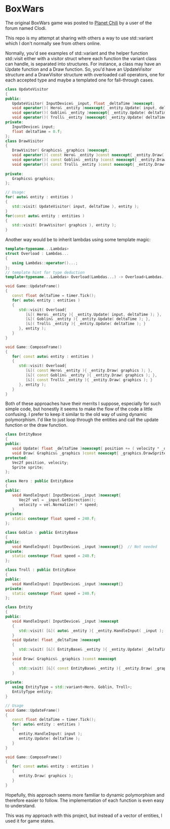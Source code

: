 # BoxWars
The original BoxWars game was posted to [Planet Chili](https://forum.planetchili.net/viewtopic.php?f=3&t=1655) by a user of the forum named Clodi.

This repo is my attempt at sharing with others a way to use std::variant which I don't normally see from others online.

Normally, you'd see examples of std::variant and the helper function std::visit either with a visitor struct where each function the variant class can handle, is separated into structures.  For instance, a class may have an Update function and a Draw function.
So, you'd have an UpdateVisitor structure and a DrawVisitor structure with overloaded call operators, one for each accepted type and maybe a templated one for fall-through cases.

```C++
class UpdateVisitor
{
public:
   UpdateVisitor( InputDevice& _input, float _deltaTime )noexcept;
   void operator()( Hero& _entity )noexcept{ _entity.Update( input, deltaTime );
   void operator()( Goblin& _entity )noexcept{ _entity.Update( deltaTime );
   void operator()( Troll& _entity )noexcept{ _entity.Update( deltaTime );
private:
   InputDevice& input;
   float deltaTime = 0.f;
};
class DrawVisitor
{
   DrawVisitor( Graphics& _graphics )noexcept;
   void operator()( const Hero& _entity )const noexcept{ _entity.Draw( graphics ); )
   void operator()( const Goblin& _entity )const noexcept{ _entity.Draw( graphics ); )
   void operator()( const Troll& _entity )const noexcept{ _entity.Draw( graphics ); )
   
private:
   Graphics& graphics;
};

// Usage:
for( auto& entity : entities )
{
   std::visit( UpdateVisitor( input, deltaTime ), entity );
}
for(const auto& entity : entities )
{
   std::visit( DrawVisitor( graphics ), entity );
}
```
Another way would be to inherit lambdas using some template magic:
```C++
template<typename...Lambdas>
struct Overload : Lambdas...
{
   using Lambdas::operator()...;
};
// template hint for type deduction
template<typename...Lambdas> Overload(Lambdas...) -> Overload<Lambdas...>;

void Game::UpdateFrame()
{
   const float deltaTime = timer.Tick();
   for( auto& entity : entities )
   {
      std::visit( Overload{
         [&]( Hero& _entity ){ _entity.Update( input, deltaTime ); },
         [&]( Goblin& _entity ){ _entity.Update( deltaTime ); },
         [&]( Troll& _entity ){ _entity.Update( deltaTime ); }
      }, entity );
   }
}

void Game::ComposeFrame()
{
   for( const auto& entity : entities )
   {
      std::visit( Overload{
         [&]( const Hero& _entity ){ _entity.Draw( graphics ); },
         [&]( const Goblin& _entity ){ _entity.Draw( graphics ); },
         [&]( const Troll& _entity ){ _entity.Draw( graphics ); }
      }, entity );
   }
}
```
Both of these approaches have their merrits I suppose, especially for such simple code, but honestly it seems to make the flow of the code a little confusing.
I prefer to keep it similar to the old way of using dynamic polymorphism.  I'd like to just loop through the entities and call the update function or the draw function.
```C++
class EntityBase
{
public:
   void Update( float _deltaTime )noexcept{ position += ( velocity * _deltaTime );
   void Draw( Graphics& _graphics )const noexcept{ _graphics.DrawSprite( position, sprite );
protected:
   Vec2f position, velocity;
   Sprite sprite;
};

class Hero : public EntityBase
{
public:
   void HandleInput( InputDevice& _input )noexcept{ 
      Vec2f vel = _input.GetDirection();
      velocity = vel.Normalize() * speed;
   }
private:
   static constexpr float speed = 240.f;
};

class Goblin : public EntityBase
{
public:
   void HandleInput( InputDevice& _input )noexcept{}  // Not needed
private:
   static constexpr float speed = 240.f;
};

class Troll : public EntityBase
{
public:
   void HandleInput( InputDevice& _input )noexcept{}
private:
   static constexpr float speed = 240.f;
};

class Entity
{
public:
   void HandleInput( InputDevice& _input )noexcept
   {
      std::visit( [&]( auto& _entity ){ _entity.HandleInput( _input ); }, entity ); 
   }
   void Update( float _deltaTime )noexcept
   { 
      std::visit( [&]( EntityBase& _entity ){ _entity.Update( _deltaTime ); }, entity); 
   }
   void Draw( Graphics& _graphics )const noexcept
   {
      std::visit( [&]( const EntityBase& _entity ){ _entity.Draw( _graphics ); }, entity); 
   }
   
private:
   using EntityType = std::variant<Hero, Goblin, Troll>;
   EntityType entity;
}

// Usage
void Game::UpdateFrame()
{
   const float deltaTime = timer.Tick();
   for( auto& entity : entities )
   {
      entity.HandleInput( input );
      entity.Update( deltaTime );
   }
}

void Game::ComposeFrame()
{
   for( const auto& entity : entities )
   {
      entity.Draw( graphics );
   }
}
```
Hopefully, this approach seems more familiar to dynamic polymorphism and therefore easier to follow.  The implementation of each function is even easy to understand.

This was my approach with this project, but instead of a vector of entities, I used it for game states.  

